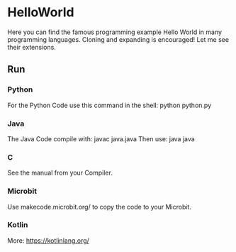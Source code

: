 # HelloWorld
Here you can find the famous programming example Hello World in many programming languages. Cloning and expanding is encouraged! Let me see their extensions.
## Run
### Python
For the Python Code use this command in the shell:
python python.py
### Java
The Java Code compile with:
javac java.java
Then use:
java java
### C
See the manual from your Compiler.
### Microbit
Use makecode.microbit.org/ to copy the code to your Microbit.
### Kotlin
More: https://kotlinlang.org/
